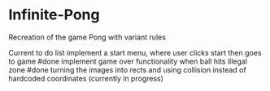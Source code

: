 # Infinite-Pong
Recreation of the game Pong with variant rules

Current to do list
    implement a start menu, where user clicks start then goes to game #done
    implement game over functionality when ball hits illegal zone #done
    turning the images into rects and using collision instead of hardcoded coordinates (currently in progress)
    